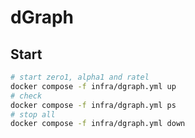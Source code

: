 # dGraph

## Start

```bash
# start zero1, alpha1 and ratel
docker compose -f infra/dgraph.yml up
# check 
docker compose -f infra/dgraph.yml ps
# stop all
docker compose -f infra/dgraph.yml down
```
